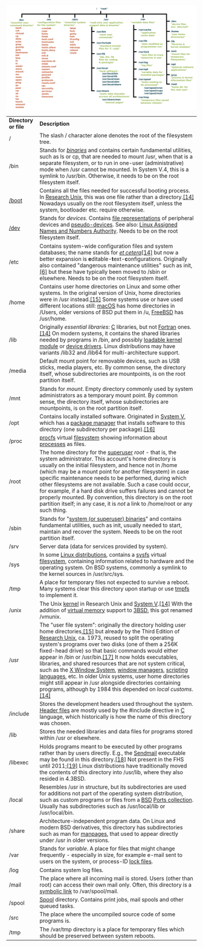 

![alt text](<image 2.png>)


|   |   |
|---|---|
|**Directory or file**|**Description**|
|/|The slash / character alone denotes the root of the filesystem tree.|
|/bin|Stands for [_binaries_](https://en.wikipedia.org/wiki/Computer_program) and contains certain fundamental utilities, such as ls or cp, that are needed to mount /usr, when that is a separate filesystem, or to run in one-user (administrative) mode when /usr cannot be mounted. In System V.4, this is a symlink to /usr/bin. Otherwise, it needs to be on the root filesystem itself.|
|[/boot](https://en.wikipedia.org/wiki//boot)|Contains all the files needed for successful booting process. In [Research Unix](https://en.wikipedia.org/wiki/Research_Unix), this was one file rather than a directory.[[14]](https://en.wikipedia.org/wiki/Unix_filesystem#cite_note-upe-14) Nowadays usually on the root filesystem itself, unless the system, bootloader etc. require otherwise.|
|[/dev](https://en.wikipedia.org/wiki//dev)|Stands for _devices_. Contains [file representations](https://en.wikipedia.org/wiki/Device_node) of peripheral devices and [pseudo-devices](https://en.wikipedia.org/wiki/Device_file#Pseudo-devices). See also: [Linux Assigned Names and Numbers Authority](https://en.wikipedia.org/wiki/Linux_Assigned_Names_and_Numbers_Authority). Needs to be on the root filesystem itself.|
|/etc|Contains system-wide configuration files and system databases; the name stands for [_et cetera_](https://en.wikipedia.org/wiki/Et_cetera)[[14]](https://en.wikipedia.org/wiki/Unix_filesystem#cite_note-upe-14) but now a better expansion is **e**ditable-**t**ext-**c**onfigurations. Originally also contained "dangerous maintenance utilities" such as init,[[6]](https://en.wikipedia.org/wiki/Unix_filesystem#cite_note-v7-6) but these have typically been moved to /sbin or elsewhere. Needs to be on the root filesystem itself.|
|/home|Contains user home directories on Linux and some other systems. In the original version of Unix, home directories were in /usr instead.[[15]](https://en.wikipedia.org/wiki/Unix_filesystem#cite_note-notes72-15) Some systems use or have used different locations still: [macOS](https://en.wikipedia.org/wiki/MacOS) has home directories in /Users, older versions of BSD put them in /u, [FreeBSD](https://en.wikipedia.org/wiki/FreeBSD) has /usr/home.|
|/lib|Originally _essential libraries_: [C](https://en.wikipedia.org/wiki/C_(programming_language)) libraries, but not [Fortran](https://en.wikipedia.org/wiki/Fortran) ones.[[14]](https://en.wikipedia.org/wiki/Unix_filesystem#cite_note-upe-14) On modern systems, it contains the shared libraries needed by programs in /bin, and possibly [loadable kernel module](https://en.wikipedia.org/wiki/Loadable_kernel_module) or [device drivers](https://en.wikipedia.org/wiki/Device_driver). Linux distributions may have variants /lib32 and /lib64 for multi-architecture support.|
|/media|Default mount point for removable devices, such as USB sticks, media players, etc. By common sense, the directory itself, whose subdirectories are mountpoints, is on the root partition itself.|
|/mnt|Stands for _mount_. Empty directory commonly used by system administrators as a temporary mount point. By common sense, the directory itself, whose subdirectories are mountpoints, is on the root partition itself.|
|/opt|Contains locally installed software. Originated in [System V](https://en.wikipedia.org/wiki/UNIX_System_V), which has a [package manager](https://en.wikipedia.org/wiki/Package_manager) that installs software to this directory (one subdirectory per package).[[16]](https://en.wikipedia.org/wiki/Unix_filesystem#cite_note-16)|
|/proc|[procfs](https://en.wikipedia.org/wiki/Procfs) virtual [filesystem](https://en.wikipedia.org/wiki/File_system) showing information about [processes](https://en.wikipedia.org/wiki/Process_(computing)) as files.|
|/root|The home directory for the [superuser](https://en.wikipedia.org/wiki/Superuser) _root_ - that is, the system administrator. This account's home directory is usually on the initial filesystem, and hence not in /home (which may be a mount point for another filesystem) in case specific maintenance needs to be performed, during which other filesystems are not available. Such a case could occur, for example, if a hard disk drive suffers failures and cannot be properly mounted. By convention, this directory is on the root partition itself; in any case, it is _not_ a link to /home/root or any such thing.|
|/sbin|Stands for "[system (or superuser) binaries](https://en.wikipedia.org/wiki/Computer_program)" and contains fundamental utilities, such as init, usually needed to start, maintain and recover the system. Needs to be on the root partition itself.|
|/srv|Server data (data for services provided by system).|
|/sys|In some [Linux distributions](https://en.wikipedia.org/wiki/Linux_distribution), contains a [sysfs](https://en.wikipedia.org/wiki/Sysfs) virtual [filesystem](https://en.wikipedia.org/wiki/File_system), containing information related to hardware and the operating system. On BSD systems, commonly a symlink to the kernel sources in /usr/src/sys.|
|/tmp|A place for temporary files not expected to survive a reboot. Many systems clear this directory upon startup or use [tmpfs](https://en.wikipedia.org/wiki/Tmpfs) to implement it.|
|/unix|The Unix [kernel](https://en.wikipedia.org/wiki/Kernel_(operating_system)) in Research Unix and [System V](https://en.wikipedia.org/wiki/UNIX_System_V).[[14]](https://en.wikipedia.org/wiki/Unix_filesystem#cite_note-upe-14) With the addition of [virtual memory](https://en.wikipedia.org/wiki/Virtual_memory) support to [3BSD](https://en.wikipedia.org/wiki/Berkeley_Software_Distribution#3BSD), this got renamed /vmunix.|
|/usr|The "user file system": originally the directory holding user home directories,[[15]](https://en.wikipedia.org/wiki/Unix_filesystem#cite_note-notes72-15) but already by the Third Edition of [Research Unix](https://en.wikipedia.org/wiki/Research_Unix), ca. 1973, reused to split the operating system's programs over two disks (one of them a 256K fixed-head drive) so that basic commands would either appear in /bin or /usr/bin.[[17]](https://en.wikipedia.org/wiki/Unix_filesystem#cite_note-reader-17) It now holds executables, libraries, and shared resources that are not system critical, such as the [X Window System](https://en.wikipedia.org/wiki/X_Window_System), [window managers](https://en.wikipedia.org/wiki/Window_manager), [scripting languages](https://en.wikipedia.org/wiki/Scripting_language), etc. In older Unix systems, user home directories might still appear in /usr alongside directories containing programs, although by 1984 this depended on _local customs_.[[14]](https://en.wikipedia.org/wiki/Unix_filesystem#cite_note-upe-14)|
|/include|Stores the development headers used throughout the system. [Header files](https://en.wikipedia.org/wiki/Header_file) are mostly used by the #include directive in [C](https://en.wikipedia.org/wiki/C_(programming_language)) language, which historically is how the name of this directory was chosen.|
|/lib|Stores the needed libraries and data files for programs stored within /usr or elsewhere.|
|/libexec|Holds programs meant to be executed by other programs rather than by users directly. E.g., the [Sendmail](https://en.wikipedia.org/wiki/Sendmail) executable may be found in this directory.[[18]](https://en.wikipedia.org/wiki/Unix_filesystem#cite_note-18) Not present in the FHS until 2011;[[19]](https://en.wikipedia.org/wiki/Unix_filesystem#cite_note-19) Linux distributions have traditionally moved the contents of this directory into /usr/lib, where they also resided in 4.3BSD.|
|/local|Resembles /usr in structure, but its subdirectories are used for additions not part of the operating system distribution, such as custom programs or files from a [BSD](https://en.wikipedia.org/wiki/BSD) [Ports collection](https://en.wikipedia.org/wiki/Ports_collection). Usually has subdirectories such as /usr/local/lib or /usr/local/bin.|
|/share|Architecture-independent program data. On Linux and modern BSD derivatives, this directory has subdirectories such as man for [manpages](https://en.wikipedia.org/wiki/Manpage), that used to appear directly under /usr in older versions.|
|/var|Stands for _variable_. A place for files that might change frequently - especially in size, for example e-mail sent to users on the system, or process-ID [lock files](https://en.wikipedia.org/wiki/Lock_file).|
|/log|Contains system log files.|
|/mail|The place where all incoming mail is stored. Users (other than root) can access their own mail only. Often, this directory is a [symbolic link](https://en.wikipedia.org/wiki/Symbolic_link) to /var/spool/mail.|
|/spool|[Spool](https://en.wikipedia.org/wiki/Spooling) directory. Contains print jobs, mail spools and other queued tasks.|
|/src|The place where the uncompiled source code of some programs is.|
|/tmp|The /var/tmp directory is a place for temporary files which should be preserved between system reboots.|

